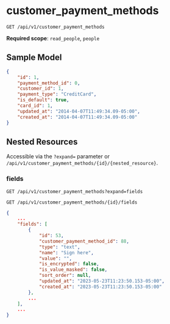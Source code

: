 customer_payment_methods
========================

```shell
GET /api/v1/customer_payment_methods
```

**Required scope**: `read_people`, `people`

Sample Model
------------

```json
{
	"id": 1,
	"payment_method_id": 0,
	"customer_id": 1,
	"payment_type": "CreditCard",
	"is_default": true,
	"card_id": 1,
	"updated_at": "2014-04-07T11:49:34.09-05:00",
	"created_at": "2014-04-07T11:49:34.09-05:00"
}
```

Nested Resources
----------------

Accessible via the `?expand=` parameter or `/api/v1/customer_payment_methods/{id}/{nested_resource}`.

### fields

```shell
GET /api/v1/customer_payment_methods?expand=fields
```

```shell
GET /api/v1/customer_payment_methods/{id}/fields
```

```json
{
	...
	"fields": [
		{
			"id": 53,
			"customer_payment_method_id": 88,
			"type": "text",
			"name": "Sign here",
			"value": "",
			"is_encrypted": false,
			"is_value_masked": false,
			"sort_order": null,
			"updated_at": "2023-05-23T11:23:50.153-05:00",
			"created_at": "2023-05-23T11:23:50.153-05:00"
		},
		...
	],
	...
}
```